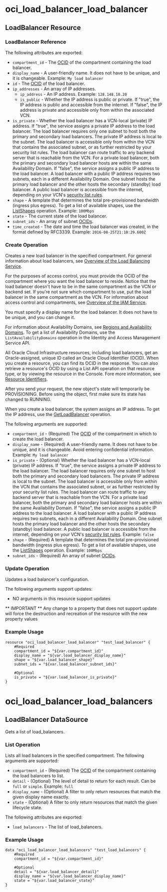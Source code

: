 # oci\_load_balancer\_load_balancer

## LoadBalancer Resource

### LoadBalancer Reference

The following attributes are exported:

* `compartment_id` - The [OCID](https://docs.us-phoenix-1.oraclecloud.com/Content/General/Concepts/identifiers.htm) of the compartment containing the load balancer.
* `display_name` - A user-friendly name. It does not have to be unique, and it is changeable.  Example: `My load balancer` 
* `id` - The [OCID](https://docs.us-phoenix-1.oraclecloud.com/Content/General/Concepts/identifiers.htm) of the load balancer.
* `ip_addresses` - An array of IP addresses. 
	* `ip_address` - An IP address.  Example: `128.148.10.20` 
	* `is_public` - Whether the IP address is public or private.  If "true", the IP address is public and accessible from the internet.  If "false", the IP address is private and accessible only from within the associated VCN. 
* `is_private` - Whether the load balancer has a VCN-local (private) IP address.  If "true", the service assigns a private IP address to the load balancer. The load balancer requires only one subnet to host both the primary and secondary load balancers. The private IP address is local to the subnet. The load balancer is accessible only from within the VCN that contains the associated subnet, or as further restricted by your security list rules. The load balancer can route traffic to any backend server that is reachable from the VCN.  For a private load balancer, both the primary and secondary load balancer hosts are within the same Availability Domain.  If "false", the service assigns a public IP address to the load balancer. A load balancer with a public IP address requires two subnets, each in a different Availability Domain. One subnet hosts the primary load balancer and the other hosts the secondary (standby) load balancer. A public load balancer is accessible from the internet, depending on your VCN's [security list rules](https://docs.us-phoenix-1.oraclecloud.com/Content/Network/Concepts/securitylists.htm). 
* `shape` - A template that determines the total pre-provisioned bandwidth (ingress plus egress). To get a list of available shapes, use the [ListShapes](https://docs.us-phoenix-1.oraclecloud.com/api/#/en/loadbalancer/20170115/LoadBalancerShape/ListShapes) operation.  Example: `100Mbps` 
* `state` - The current state of the load balancer. 
* `subnet_ids` - An array of subnet [OCIDs](https://docs.us-phoenix-1.oraclecloud.com/Content/General/Concepts/identifiers.htm).
* `time_created` - The date and time the load balancer was created, in the format defined by RFC3339.  Example: `2016-08-25T21:10:29.600Z` 



### Create Operation
Creates a new load balancer in the specified compartment. For general information about load balancers,
see [Overview of the Load Balancing Service](https://docs.us-phoenix-1.oraclecloud.com/Content/Balance/Concepts/balanceoverview.htm).

For the purposes of access control, you must provide the OCID of the compartment where you want
the load balancer to reside. Notice that the load balancer doesn't have to be in the same compartment as the VCN
or backend set. If you're not sure which compartment to use, put the load balancer in the same compartment as the VCN.
For information about access control and compartments, see
[Overview of the IAM Service](https://docs.us-phoenix-1.oraclecloud.com/Content/Identity/Concepts/overview.htm).

You must specify a display name for the load balancer. It does not have to be unique, and you can change it.

For information about Availability Domains, see
[Regions and Availability Domains](https://docs.us-phoenix-1.oraclecloud.com/Content/General/Concepts/regions.htm).
To get a list of Availability Domains, use the `ListAvailabilityDomains` operation
in the Identity and Access Management Service API.

All Oracle Cloud Infrastructure resources, including load balancers, get an Oracle-assigned,
unique ID called an Oracle Cloud Identifier (OCID). When you create a resource, you can find its OCID
in the response. You can also retrieve a resource's OCID by using a List API operation on that resource type,
or by viewing the resource in the Console. Fore more information, see
[Resource Identifiers](https://docs.us-phoenix-1.oraclecloud.com/Content/General/Concepts/identifiers.htm).

After you send your request, the new object's state will temporarily be PROVISIONING. Before using the
object, first make sure its state has changed to RUNNING.

When you create a load balancer, the system assigns an IP address.
To get the IP address, use the [GetLoadBalancer](https://docs.us-phoenix-1.oraclecloud.com/api/#/en/loadbalancer/20170115/LoadBalancer/GetLoadBalancer) operation.


The following arguments are supported:

* `compartment_id` - (Required) The [OCID](https://docs.us-phoenix-1.oraclecloud.com/Content/General/Concepts/identifiers.htm) of the compartment in which to create the load balancer.
* `display_name` - (Required) A user-friendly name. It does not have to be unique, and it is changeable. Avoid entering confidential information.  Example: `My load balancer` 
* `is_private` - (Optional) Whether the load balancer has a VCN-local (private) IP address.  If "true", the service assigns a private IP address to the load balancer. The load balancer requires only one subnet to host both the primary and secondary load balancers. The private IP address is local to the subnet. The load balancer is accessible only from within the VCN that contains the associated subnet, or as further restricted by your security list rules. The load balancer can route traffic to any backend server that is reachable from the VCN.  For a private load balancer, both the primary and secondary load balancer hosts are within the same Availability Domain.  If "false", the service assigns a public IP address to the load balancer. A load balancer with a public IP address requires two subnets, each in a different Availability Domain. One subnet hosts the primary load balancer and the other hosts the secondary (standby) load balancer. A public load balancer is accessible from the internet, depending on your VCN's [security list rules](https://docs.us-phoenix-1.oraclecloud.com/Content/Network/Concepts/securitylists.htm).  Example: `false` 
* `shape` - (Required) A template that determines the total pre-provisioned bandwidth (ingress plus egress). To get a list of available shapes, use the [ListShapes](https://docs.us-phoenix-1.oraclecloud.com/api/#/en/loadbalancer/20170115/LoadBalancerShape/ListShapes) operation.  Example: `100Mbps` 
* `subnet_ids` - (Required) An array of subnet [OCIDs](https://docs.us-phoenix-1.oraclecloud.com/Content/General/Concepts/identifiers.htm).


### Update Operation
Updates a load balancer's configuration.

The following arguments support updates:
* NO arguments in this resource support updates

** IMPORTANT **
Any change to a property that does not support update will force the destruction and recreation of the resource with the new property values

### Example Usage

```
resource "oci_load_balancer_load_balancer" "test_load_balancer" {
	#Required
	compartment_id = "${var.compartment_id}"
	display_name = "${var.load_balancer_display_name}"
	shape = "${var.load_balancer_shape}"
	subnet_ids = "${var.load_balancer_subnet_ids}"

	#Optional
	is_private = "${var.load_balancer_is_private}"
}
```

# oci\_load_balancer\_load_balancers

## LoadBalancer DataSource

Gets a list of load_balancers.

### List Operation
Lists all load balancers in the specified compartment.
The following arguments are supported:

* `compartment_id` - (Required) The [OCID](https://docs.us-phoenix-1.oraclecloud.com/Content/General/Concepts/identifiers.htm) of the compartment containing the load balancers to list.
* `detail` - (Optional) The level of detail to return for each result. Can be `full` or `simple`.  Example: `full` 
* `display_name` - (Optional) A filter to only return resources that match the given display name exactly. 
* `state` - (Optional) A filter to only return resources that match the given lifecycle state. 


The following attributes are exported:

* `load_balancers` - The list of load_balancers.

### Example Usage

```
data "oci_load_balancer_load_balancers" "test_load_balancers" {
	#Required
	compartment_id = "${var.compartment_id}"

	#Optional
	detail = "${var.load_balancer_detail}"
	display_name = "${var.load_balancer_display_name}"
	state = "${var.load_balancer_state}"
}
```